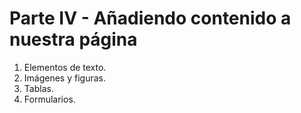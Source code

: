 

# Parte IV - Añadiendo contenido a nuestra página

1. Elementos de texto.
2. Imágenes y figuras.
3. Tablas.
4. Formularios.
